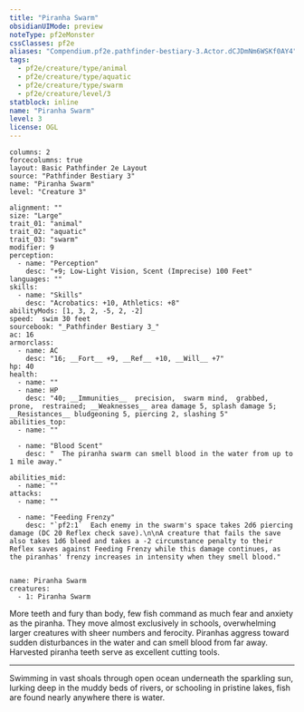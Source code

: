 ```yaml
---
title: "Piranha Swarm"
obsidianUIMode: preview
noteType: pf2eMonster
cssClasses: pf2e
aliases: "Compendium.pf2e.pathfinder-bestiary-3.Actor.dCJDmNm6WSKf0AY4" 
tags:
  - pf2e/creature/type/animal
  - pf2e/creature/type/aquatic
  - pf2e/creature/type/swarm
  - pf2e/creature/level/3
statblock: inline
name: "Piranha Swarm"
level: 3
license: OGL
---
```


```statblock
columns: 2
forcecolumns: true
layout: Basic Pathfinder 2e Layout
source: "Pathfinder Bestiary 3"
name: "Piranha Swarm"
level: "Creature 3"

alignment: ""
size: "Large"
trait_01: "animal"
trait_02: "aquatic"
trait_03: "swarm"
modifier: 9
perception:
  - name: "Perception"
    desc: "+9; Low-Light Vision, Scent (Imprecise) 100 Feet"
languages: ""
skills:
  - name: "Skills"
    desc: "Acrobatics: +10, Athletics: +8"
abilityMods: [1, 3, 2, -5, 2, -2]
speed:  swim 30 feet
sourcebook: "_Pathfinder Bestiary 3_"
ac: 16
armorclass:
  - name: AC
    desc: "16; __Fort__ +9, __Ref__ +10, __Will__ +7"
hp: 40
health:
  - name: ""
  - name: HP
    desc: "40; __Immunities__  precision,  swarm mind,  grabbed,  prone,  restrained; __Weaknesses__ area damage 5, splash damage 5; __Resistances__ bludgeoning 5, piercing 2, slashing 5"
abilities_top:
  - name: ""

  - name: "Blood Scent"
    desc: "  The piranha swarm can smell blood in the water from up to 1 mile away."

abilities_mid:
  - name: ""
attacks:
  - name: ""

  - name: "Feeding Frenzy"
    desc: "`pf2:1`  Each enemy in the swarm's space takes 2d6 piercing damage (DC 20 Reflex check save).\n\nA creature that fails the save also takes 1d6 bleed and takes a -2 circumstance penalty to their Reflex saves against Feeding Frenzy while this damage continues, as the piranhas' frenzy increases in intensity when they smell blood."
 
```

```encounter-table
name: Piranha Swarm
creatures:
  - 1: Piranha Swarm
```



More teeth and fury than body, few fish command as much fear and anxiety as the piranha. They move almost exclusively in schools, overwhelming larger creatures with sheer numbers and ferocity. Piranhas aggress toward sudden disturbances in the water and can smell blood from far away. Harvested piranha teeth serve as excellent cutting tools.

* * *

Swimming in vast shoals through open ocean underneath the sparkling sun, lurking deep in the muddy beds of rivers, or schooling in pristine lakes, fish are found nearly anywhere there is water.
